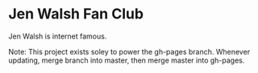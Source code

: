 Jen Walsh Fan Club
==================

Jen Walsh is internet famous.

Note: This project exists soley to power the gh-pages branch. Whenever updating, merge branch into master, then merge master into gh-pages.
